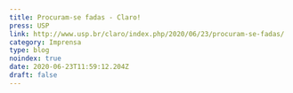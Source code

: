 ```yaml
---
title: Procuram-se fadas - Claro!
press: USP
link: http://www.usp.br/claro/index.php/2020/06/23/procuram-se-fadas/
category: Imprensa
type: blog
noindex: true
date: 2020-06-23T11:59:12.204Z
draft: false
---
```

